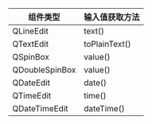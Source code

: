 | 组件类型       | 输入值获取方法 |
| -------------- | -------------- |
| QLineEdit      | text()         |
| QTextEdit      | toPlainText()  |
| QSpinBox       | value()        |
| QDoubleSpinBox | value()        |
| QDateEdit      | date()         |
| QTimeEdit      | time()         |
| QDateTimeEdit  | dateTime()     |
